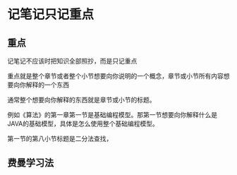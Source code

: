 # 记笔记只记重点

## 重点

记笔记不应该时把知识全部照抄，而是只记重点

重点就是整个章节或者整个小节想要向你说明的一个概念，章节或小节所有内容想要向你解释的一个东西

通常整个想要向你解释的东西就是章节或小节的标题。

例如《算法》的第一章第一节是基础编程模型。那第一节想要向你解释什么是JAVA的基础模型，具体是怎么使用整个基础编程模型。

第一节的第八小节标题是二分法查找，

## 费曼学习法